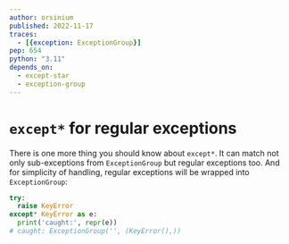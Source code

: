 ```yaml
---
author: orsinium
published: 2022-11-17
traces:
  - [{exception: ExceptionGroup}]
pep: 654
python: "3.11"
depends_on:
  - except-star
  - exception-group
---
```


# `except*` for regular exceptions

There is one more thing you should know about `except*`. It can match not only sub-exceptions from `ExceptionGroup` but regular exceptions too. And for simplicity of handling, regular exceptions will be wrapped into `ExceptionGroup`:

```python
try:
  raise KeyError
except* KeyError as e:
  print('caught:', repr(e))
# caught: ExceptionGroup('', (KeyError(),))
```
